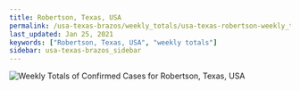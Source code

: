 ```yaml
---
title: Robertson, Texas, USA
permalink: /usa-texas-brazos/weekly_totals/usa-texas-robertson-weekly_totals.html
last_updated: Jan 25, 2021
keywords: ["Robertson, Texas, USA", "weekly totals"]
sidebar: usa-texas-brazos_sidebar
---
```


![Weekly Totals of Confirmed Cases for Robertson, Texas, USA](/covid_tracker/images/graphs/usa-texas-robertson-weekly_totals_graph.png)
